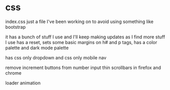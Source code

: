 # css
index.css
just a file I've been working on to avoid using something like bootstrap

it has a bunch of stuff I use and I'll keep making updates as I find more stuff I use
has a reset, sets some basic margins on h# and p tags,
has a color palette and dark mode palette

has css only dropdown and css only mobile nav

remove increment buttons from number input
thin scrollbars in firefox and chrome

loader animation
